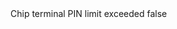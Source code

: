 <?xml version="1.0" encoding="UTF-8"?>
<CustomMetadata xmlns="http://soap.sforce.com/2006/04/metadata">
    <label>Chip terminal PIN limit exceeded</label>
    <protected>false</protected>
</CustomMetadata>
